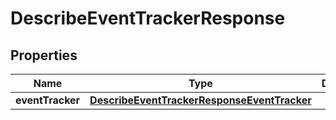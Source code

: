 

# DescribeEventTrackerResponse


## Properties

| Name | Type | Description | Notes |
|------------ | ------------- | ------------- | -------------|
|**eventTracker** | [**DescribeEventTrackerResponseEventTracker**](DescribeEventTrackerResponseEventTracker.md) |  |  [optional] |



